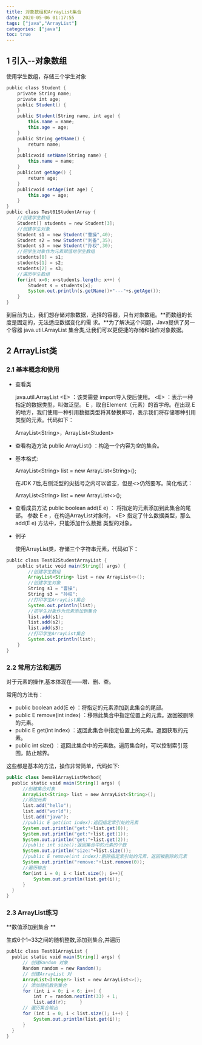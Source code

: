 ```yaml
---
title: 对象数组和ArrayList集合
date: 2020-05-06 01:17:55
tags: ["java","ArrayList"]
categories: ["java"]
toc: true
---
```


## 1 引入--对象数组

使用学生数组，存储三个学生对象

```java
public class Student {   
    private String name;
    private int age;
    public Student() {
    }
    public Student(String name, int age) {
        this.name = name;
        this.age = age;
    }
    public String getName() {
        return name;
    }
    publicvoid setName(String name) {
        this.name = name;
    }
    publicint getAge() {
        return age;
    }
    publicvoid setAge(int age) {
        this.age = age;
    }
} 
public class Test01StudentArray {
    //创建学生数组
    Student[] students = new Student[3];
    //创建学生对象
    Student s1 = new Student("曹操",40);
    Student s2 = new Student("刘备",35);
    Student s3 = new Student("孙权",30);
    //把学生对象作为元素赋值给学生数组
    students[0] = s1;
    students[1] = s2;
    students[2] = s3;
    //遍历学生数组
    for(int x=0; x<students.length; x++) {
        Student s = students[x]; 
        System.out.println(s.getName()+"‐‐‐"+s.getAge());
    }
}
```

到目前为止，我们想存储对象数据，选择的容器，只有对象数组。**而数组的长度是固定的，无法适应数据变化的需 求。**为了解决这个问题，Java提供了另一个容器 java.util.ArrayList 集合类,让我们可以更便捷的存储和操作对象数据。

<!--more-->

## 2 ArrayList类

### 2.1 基本概念和使用

* 查看类

  java.util.ArrayList \<E> ：该类需要 import导入使后使用。 
  \<E> ：表示一种指定的数据类型，叫做泛型。 E ，取自Element（元素）的首字母。在出现 E 的地方，我们使用一种引用数据类型将其替换即可，表示我们将存储哪种引用类型的元素。代码如下：

  ArrayList\<String>，ArrayList\<Student>

* 查看构造方法
  public ArrayList() ：构造一个内容为空的集合。

* 基本格式:

  ArrayList\<String> list = new ArrayList\<String>();

  在JDK 7后,右侧泛型的尖括号之内可以留空，但是<>仍然要写。简化格式：

  ArrayList\<String> list = new ArrayList<>();

* 查看成员方法
  public boolean add(E e) ： 将指定的元素添加到此集合的尾部。 参数 E e ，在构造ArrayList对象时， \<E> 指定了什么数据类型，那么 add(E e) 方法中，只能添加什么数据 类型的对象。

* 例子

  使用ArrayList类，存储三个字符串元素，代码如下：

```java
public class Test02StudentArrayList {
    public static void main(String[] args) {
        //创建学生数组
        ArrayList<String> list = new ArrayList<>();
        //创建学生对象
        String s1 = "曹操";
        String s3 = "孙权";
        //打印学生ArrayList集合
        System.out.println(list);
        //把学生对象作为元素添加到集合
        list.add(s1);
        list.add(s2);
        list.add(s3);
        //打印学生ArrayList集合
        System.out.println(list);   
	} 
}

```

### 2.2 常用方法和遍历

对于元素的操作,基本体现在——增、删、查。

常用的方法有： 

* public boolean add(E e) ：将指定的元素添加到此集合的尾部。 
* public E remove(int index) ：移除此集合中指定位置上的元素。返回被删除的元素。  
* public E get(int index) ：返回此集合中指定位置上的元素。返回获取的元素。
* public int size() ：返回此集合中的元素数。遍历集合时，可以控制索引范围，防止越界。 

这些都是基本的方法，操作非常简单，代码如下:

```java
public class Demo91ArrayListMethod{
  public static void main(String[] args) {
      //创建集合对象
      ArrayList<String> list = new ArrayList<String>();
      //添加元素
      list.add("hello");     
      list.add("world");     
      list.add("java");       
      //public E get(int index):返回指定索引处的元素     
      System.out.println("get:"+list.get(0));     
      System.out.println("get:"+list.get(1));     
      System.out.println("get:"+list.get(2));       
      //public int size():返回集合中的元素的个数     
      System.out.println("size:"+list.size());       
      //public E remove(int index):删除指定索引处的元素，返回被删除的元素     
      System.out.println("remove:"+list.remove(0));       
      //遍历输出     
      for(int i = 0; i < list.size(); i++){       
          System.out.println(list.get(i));     
      }   
  } 
}  
```

### 2.3 ArrayList练习

**数值添加到集合 **

生成6个1~33之间的随机整数,添加到集合,并遍历

```java
public class Test01ArrayList {
  public static void main(String[] args) { 
      // 创建Random 对象     
      Random random = new Random();       
      // 创建ArrayList 对
      ArrayList<Integer> list = new ArrayList<>();       
      // 添加随机数到集合     
      for (int i = 0; i < 6; i++) {       
          int r = random.nextInt(33) + 1;
          list.add(r);     }       
      // 遍历集合输出     
      for (int i = 0; i < list.size(); i++) {       
          System.out.println(list.get(i));     
      }   
  } 
}

```


